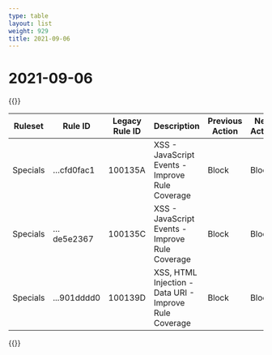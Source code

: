 ```yaml
---
type: table
layout: list
weight: 929
title: 2021-09-06
---
```


# 2021-09-06

{{<table-wrap>}}<table style="width: 100%">

<thead>
  <tr>
    <th>Ruleset</th>
    <th>Rule ID</th>
    <th>Legacy Rule ID</th>
    <th>Description</th>
    <th>Previous Action</th>
    <th>New Action</th>
  </tr>
</thead>
<tbody>
  <tr>
    <td>Specials</td>
    <td>…cfd0fac1</td>
    <td>100135A</td>
    <td>XSS - JavaScript Events - Improve Rule Coverage</td>
    <td>Block</td>
    <td>Block</td>
  </tr>
  <tr>
    <td>Specials</td>
    <td>…de5e2367</td>
    <td>100135C</td>
    <td>XSS - JavaScript Events - Improve Rule Coverage</td>
    <td>Block</td>
    <td>Block</td>
  </tr>
  <tr>
    <td>Specials</td>
    <td>...901dddd0</td>
    <td>100139D</td>
    <td>XSS, HTML Injection - Data URI - Improve Rule Coverage</td>
    <td>Block</td>
    <td>Block</td>
  </tr>
</tbody>

</table>{{</table-wrap>}}
